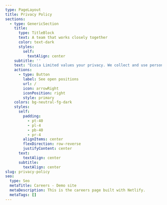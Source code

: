 ```yaml
---
type: PageLayout
title: Privacy Policy
sections:
  - type: GenericSection
    title:
      type: TitleBlock
      text: A team that works closely together
      color: text-dark
      styles:
        self:
          textAlign: center
    subtitle: ''
    text: "Ecoia Limited values your privacy. We collect and use personal data only as described here, ensuring compliance with legal obligations and your rights.\n\nBy using our website ([www.ecoia.co.uk](https://www.ecoia.co.uk)) and services, you agree to this policy.\n\n***\n\n### 1. About Us\n\n**Company:** Ecoia Limited\\\n**Registered in England:** Company No. 16252074\\\n**Address:** 76 Cranmore Place, Bath, England, BA2 2UP, United Kingdom\\\n**Data Protection Officer:** Louis Fabrice Sterling-Snell\\\n**Email:** <hello@ecoia.co.uk>\n\n***\n\n### 2. Scope of This Policy\n\nThis policy applies to your use of our website and services. We may provide links to third-party websites, but we are not responsible for their data practices.\n\n***\n\n### 3. What is Personal Data?\n\nUnder the UK GDPR and the Data Protection Act 2018, personal data is any information that identifies an individual, including names, email addresses, and online identifiers.\n\n***\n\n### 4. Your Rights\n\nUnder data protection law, you have the right to:\n\n*   **Be informed** about how we use your personal data.\n*   **Access** your personal data (see Section 12).\n*   **Rectify** inaccurate or incomplete personal data.\n*   **Request deletion** of your personal data (“right to be forgotten”).\n*   **Restrict processing** of your data.\n*   **Object** to data processing for certain purposes.\n*   **Withdraw consent** at any time.\n*   **Request data portability** to transfer your data elsewhere.\n\nFor more details, contact us at <hello@ecoia.co.uk>.\n\n***\n\n### 5. Data We Collect\n\nWe collect personal data only when voluntarily provided, such as:\n\n*   **Contact details:** Name, email, etc.\n*   **Interaction data:** When you contact us for services or inquiries.\n\nWe do **not** collect sensitive data, children’s data, or criminal record information.\n\n***\n\n### 6. How We Use Your Data\n\nWe process personal data lawfully and only for the purpose it was provided, such as:\n\n*   Providing our services.\n*   Responding to inquiries.\n*   Compliance with legal obligations.\n\n***\n\n### 7. Data Retention\n\nWe retain your personal data only as long as necessary for the original purpose of collection.\n\n***\n\n### 8. Data Storage and Security\n\nYour data is stored securely in the UK and protected under the Data Protection Legislation.\n\n***\n\n### 9. Data Sharing\n\nWe do **not** share your data with third parties unless:\n\n*   Required by law.\n*   As part of a business transfer or acquisition.\n\n***\n\n### 10. Controlling Your Data\n\nYou can manage your data preferences, including opting out of direct marketing. To update your preferences, contact <hello@ecoia.co.uk>.\n\n***\n\n### 11. Withholding Information\n\nYou can access our website without providing personal data. You may also control cookies (see Section 13).\n\n***\n\n### 12. Accessing Your Data\n\nYou can request access to your personal data through a **Subject Access Request** by emailing us at <hello@ecoia.co.uk>. We typically respond within one month.\n\n***\n\n### 13. Cookies\n\nWe use cookies to enhance user experience. You can manage cookie preferences through your browser settings.\n\n***\n\n### 14. Contact Us\n\nFor privacy-related inquiries:\n\n\U0001F4E7 **Email:** <hello@ecoia.co.uk>\\\n\U0001F4CD **Address:** 76 Cranmore Place, Bath, England, BA2 2UP, United Kingdom\n\n***\n\n### 15. Changes to This Policy\n\nWe may update this Privacy Policy. Changes will be posted on our website, and continued use of our site implies acceptance.\n\n*Last updated: 11 March 2025*\n"
    actions:
      - type: Button
        label: See open positions
        url: /
        icon: arrowRight
        iconPosition: right
        style: primary
    colors: bg-neutral-fg-dark
    styles:
      self:
        padding:
          - pt-40
          - pl-4
          - pb-40
          - pr-4
        alignItems: center
        flexDirection: row-reverse
        justifyContent: center
      text:
        textAlign: center
      subtitle:
        textAlign: center
slug: privacy-policy
seo:
  type: Seo
  metaTitle: Careers - Demo site
  metaDescription: This is the careers page built with Netlify.
  metaTags: []
---
```

